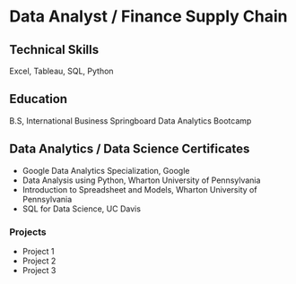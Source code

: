 # Data Analyst / Finance Supply Chain

## Technical Skills
Excel, Tableau, SQL, Python

## Education
B.S, International Business
Springboard Data Analytics Bootcamp

## Data Analytics / Data Science Certificates

- Google Data Analytics Specialization, Google
- Data Analysis using Python, Wharton University of Pennsylvania
- Introduction to Spreadsheet and Models, Wharton University of Pennsylvania
- SQL for Data Science, UC Davis


### Projects
  - Project 1
  - Project 2
  - Project 3



